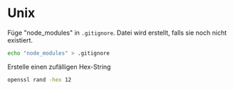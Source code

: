 # Unix

Füge "node_modules" in `.gitignore`. Datei wird erstellt, falls sie noch nicht existiert.

```bash
echo "node_modules" > .gitignore
```

Erstelle einen zufälligen Hex-String

```bash
openssl rand -hex 12
```
